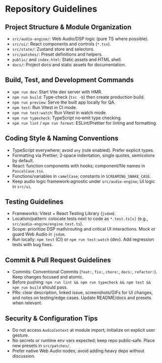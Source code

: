 # Repository Guidelines

## Project Structure & Module Organization
- `src/audio-engine/`: Web Audio/DSP logic (pure TS where possible).
- `src/ui/`: React components and controls (`*.tsx`).
- `src/state/`: Zustand store and selectors.
- `src/patches/`: Preset definitions and helpers.
- `public/` and `index.html`: Static assets and HTML shell.
- `docs/`: Project docs and static assets for documentation.

## Build, Test, and Development Commands
- `npm run dev`: Start Vite dev server with HMR.
- `npm run build`: Type-check (`tsc -b`) then create production build.
- `npm run preview`: Serve the built app locally for QA.
- `npm test`: Run Vitest in CI mode.
- `npm run test:watch`: Run Vitest in watch mode.
- `npm run typecheck`: TypeScript no‑emit type checking.
- `npm run lint` / `npm run format`: ESLint/Prettier for linting and formatting.

## Coding Style & Naming Conventions
- TypeScript everywhere; avoid `any` (rule enabled). Prefer explicit types.
- Formatting via Prettier; 2‑space indentation, single quotes, semicolons by default.
- React: function components with hooks; component/file names in `PascalCase.tsx`.
- Functions/variables in `camelCase`; constants in `SCREAMING_SNAKE_CASE`.
- Keep audio logic framework‑agnostic under `src/audio-engine`; UI logic in `src/ui`.

## Testing Guidelines
- Frameworks: Vitest + React Testing Library (`jsdom`).
- Location/pattern: colocate tests next to code as `*.test.ts[x]` (e.g., `src/audio-engine/engine.test.ts`).
- Scope: prioritize DSP math/routing and critical UI interactions. Mock or guard Web Audio in `jsdom`.
- Run locally: `npm test` (CI) or `npm run test:watch` (dev). Add regression tests with bug fixes.

## Commit & Pull Request Guidelines
- Commits: Conventional Commits (`feat:`, `fix:`, `chore:`, `docs:`, `refactor:`). Keep changes focused and atomic.
- Before pushing: `npm run lint && npm run typecheck && npm test && npm run build` should pass.
- PRs: clear description, linked issue, screenshots/GIFs for UI changes, and notes on testing/edge cases. Update README/docs and presets when relevant.

## Security & Configuration Tips
- Do not access `AudioContext` at module import; initialize on explicit user gesture.
- No secrets or runtime env vars expected; keep repo public‑safe. Place new presets in `src/patches/`.
- Prefer native Web Audio nodes; avoid adding heavy deps without discussion.

